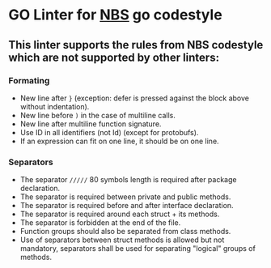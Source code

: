 # GO Linter for [NBS](https://github.com/ydb-platform/nbs) go codestyle

## This linter supports the rules from NBS codestyle which are not supported by other linters:

### Formating
- New line after `}` (exception: defer is pressed against the block above without indentation).
- New line before `)` in the case of multiline calls.
- New line after multiline function signature.
- Use ID in all identifiers (not Id) (except for protobufs).
- If an expression can fit on one line, it should be on one line.

### Separators
- The separator `/////` 80 symbols length is required after package declaration.
- The separator is required between private and public methods.
- The separator is required before and after interface declaration.
- The separator is required around each struct + its methods.
- The separator is forbidden at the end of the file.
- Function groups should also be separated from class methods.
- Use of separators between struct methods is allowed but not mandatory, separators shall be used for separating "logical" groups of methods.
